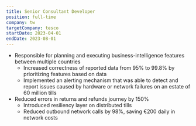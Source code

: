 ```yaml
---
title: Senior Consultant Developer
position: full-time
company: tw
targetCompany: tesco
startDate: 2023-04-01
endDate: 2023-08-01
---
```

- Responsible for planning and executing business-intelligence features between multiple countries
  - Increased correctness of reported data from 95% to 99.8% by prioritizing features based on data
  - Implemented an alerting mechanism that was able to detect and report issues caused by hardware or network failures on an estate of 60 million tills
- Reduced errors in returns and refunds journey by 150%
  - Introduced resiliency layer on distributed tills
  - Reduced outbound network calls by 98%, saving €200 daily in network costs
